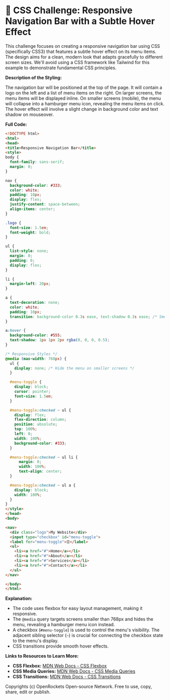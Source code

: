 # 🐞 CSS Challenge:  Responsive Navigation Bar with a Subtle Hover Effect


This challenge focuses on creating a responsive navigation bar using CSS (specifically CSS3) that features a subtle hover effect on its menu items.  The design aims for a clean, modern look that adapts gracefully to different screen sizes. We'll avoid using a CSS framework like Tailwind for this example to demonstrate fundamental CSS principles.

**Description of the Styling:**

The navigation bar will be positioned at the top of the page.  It will contain a logo on the left and a list of menu items on the right. On larger screens, the menu items will be displayed inline.  On smaller screens (mobile), the menu will collapse into a hamburger menu icon, revealing the menu items on click. The hover effect will involve a slight change in background color and text shadow on mouseover.

**Full Code:**

```html
<!DOCTYPE html>
<html>
<head>
<title>Responsive Navigation Bar</title>
<style>
body {
  font-family: sans-serif;
  margin: 0;
}

nav {
  background-color: #333;
  color: white;
  padding: 10px;
  display: flex;
  justify-content: space-between;
  align-items: center;
}

.logo {
  font-size: 1.5em;
  font-weight: bold;
}

ul {
  list-style: none;
  margin: 0;
  padding: 0;
  display: flex;
}

li {
  margin-left: 20px;
}

a {
  text-decoration: none;
  color: white;
  padding: 10px;
  transition: background-color 0.3s ease, text-shadow 0.3s ease; /* Smooth transitions */
}

a:hover {
  background-color: #555;
  text-shadow: 1px 1px 2px rgba(0, 0, 0, 0.5);
}

/* Responsive Styles */
@media (max-width: 768px) {
  ul {
    display: none; /* Hide the menu on smaller screens */
  }

  #menu-toggle {
    display: block;
    cursor: pointer;
    font-size: 1.5em;
  }

  #menu-toggle:checked ~ ul {
    display: flex;
    flex-direction: column;
    position: absolute;
    top: 100%;
    left: 0;
    width: 100%;
    background-color: #333;
  }

  #menu-toggle:checked ~ ul li {
      margin: 0;
      width: 100%;
      text-align: center;
  }

  #menu-toggle:checked ~ ul a {
    display: block;
    width: 100%;
  }
}
</style>
</head>
<body>

<nav>
  <div class="logo">My Website</div>
  <input type="checkbox" id="menu-toggle">
  <label for="menu-toggle">☰</label>
  <ul>
    <li><a href="#">Home</a></li>
    <li><a href="#">About</a></li>
    <li><a href="#">Services</a></li>
    <li><a href="#">Contact</a></li>
  </ul>
</nav>

</body>
</html>
```

**Explanation:**

* The code uses flexbox for easy layout management, making it responsive.
* The `@media` query targets screens smaller than 768px and hides the menu, revealing a hamburger menu icon instead.
* A checkbox (`#menu-toggle`) is used to control the menu's visibility. The adjacent sibling selector (`~`) is crucial for connecting the checkbox state to the menu's display.
* CSS transitions provide smooth hover effects.

**Links to Resources to Learn More:**

* **CSS Flexbox:** [MDN Web Docs - CSS Flexbox](https://developer.mozilla.org/en-US/docs/Web/CSS/CSS_Flexible_Box_Layout/Basic_Concepts_of_Flexbox)
* **CSS Media Queries:** [MDN Web Docs - CSS Media Queries](https://developer.mozilla.org/en-US/docs/Web/CSS/Media_Queries/Using_media_queries)
* **CSS Transitions:** [MDN Web Docs - CSS Transitions](https://developer.mozilla.org/en-US/docs/Web/CSS/CSS_Transitions/Using_CSS_transitions)


Copyrights (c) OpenRockets Open-source Network. Free to use, copy, share, edit or publish.

